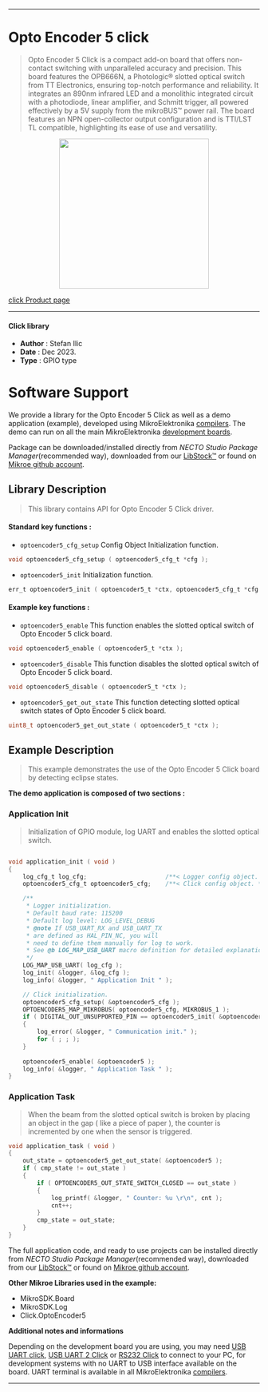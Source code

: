 
---
# Opto Encoder 5 click

> Opto Encoder 5 Click is a compact add-on board that offers non-contact switching with unparalleled accuracy and precision. This board features the OPB666N, a Photologic® slotted optical switch from TT Electronics, ensuring top-notch performance and reliability. It integrates an 890nm infrared LED and a monolithic integrated circuit with a photodiode, linear amplifier, and Schmitt trigger, all powered effectively by a 5V supply from the mikroBUS™ power rail. The board features an NPN open-collector output configuration and is TTI/LST TL compatible, highlighting its ease of use and versatility.

<p align="center">
  <img src="https://download.mikroe.com/images/click_for_ide/optoencoder5_click.png" height=300px>
</p>

[click Product page](https://www.mikroe.com/opto-encoder-5-click)

---


#### Click library

- **Author**        : Stefan Ilic
- **Date**          : Dec 2023.
- **Type**          : GPIO type


# Software Support

We provide a library for the Opto Encoder 5 Click
as well as a demo application (example), developed using MikroElektronika
[compilers](https://www.mikroe.com/necto-studio).
The demo can run on all the main MikroElektronika [development boards](https://www.mikroe.com/development-boards).

Package can be downloaded/installed directly from *NECTO Studio Package Manager*(recommended way), downloaded from our [LibStock&trade;](https://libstock.mikroe.com) or found on [Mikroe github account](https://github.com/MikroElektronika/mikrosdk_click_v2/tree/master/clicks).

## Library Description

> This library contains API for Opto Encoder 5 Click driver.

#### Standard key functions :

- `optoencoder5_cfg_setup` Config Object Initialization function.
```c
void optoencoder5_cfg_setup ( optoencoder5_cfg_t *cfg );
```

- `optoencoder5_init` Initialization function.
```c
err_t optoencoder5_init ( optoencoder5_t *ctx, optoencoder5_cfg_t *cfg );
```

#### Example key functions :

- `optoencoder5_enable` This function enables the slotted optical switch of Opto Encoder 5 click board.
```c
void optoencoder5_enable ( optoencoder5_t *ctx );
```

- `optoencoder5_disable` This function disables the slotted optical switch of Opto Encoder 5 click board.
```c
void optoencoder5_disable ( optoencoder5_t *ctx );
```

- `optoencoder5_get_out_state` This function detecting slotted optical switch states of Opto Encoder 5 click board.
```c
uint8_t optoencoder5_get_out_state ( optoencoder5_t *ctx );
```

## Example Description

> This example demonstrates the use of the Opto Encoder 5 Click board by detecting eclipse states.

**The demo application is composed of two sections :**

### Application Init

> Initialization of GPIO module, log UART and enables the slotted optical switch.

```c

void application_init ( void ) 
{
    log_cfg_t log_cfg;                      /**< Logger config object. */
    optoencoder5_cfg_t optoencoder5_cfg;    /**< Click config object. */

    /** 
     * Logger initialization.
     * Default baud rate: 115200
     * Default log level: LOG_LEVEL_DEBUG
     * @note If USB_UART_RX and USB_UART_TX 
     * are defined as HAL_PIN_NC, you will 
     * need to define them manually for log to work. 
     * See @b LOG_MAP_USB_UART macro definition for detailed explanation.
     */
    LOG_MAP_USB_UART( log_cfg );
    log_init( &logger, &log_cfg );
    log_info( &logger, " Application Init " );

    // Click initialization.
    optoencoder5_cfg_setup( &optoencoder5_cfg );
    OPTOENCODER5_MAP_MIKROBUS( optoencoder5_cfg, MIKROBUS_1 );
    if ( DIGITAL_OUT_UNSUPPORTED_PIN == optoencoder5_init( &optoencoder5, &optoencoder5_cfg ) ) 
    {
        log_error( &logger, " Communication init." );
        for ( ; ; );
    }
    
    optoencoder5_enable( &optoencoder5 );
    log_info( &logger, " Application Task " );
}

```

### Application Task

> When the beam from the slotted optical switch is broken by placing an object in
  the gap ( like a piece of paper ), the counter is incremented by one 
  when the sensor is triggered.

```c
void application_task ( void ) 
{
    out_state = optoencoder5_get_out_state( &optoencoder5 );
    if ( cmp_state != out_state )
    {
        if ( OPTOENCODER5_OUT_STATE_SWITCH_CLOSED == out_state )
        {
            log_printf( &logger, " Counter: %u \r\n", cnt );
            cnt++;
        }
        cmp_state = out_state;
    }
}
```


The full application code, and ready to use projects can be installed directly from *NECTO Studio Package Manager*(recommended way), downloaded from our [LibStock&trade;](https://libstock.mikroe.com) or found on [Mikroe github account](https://github.com/MikroElektronika/mikrosdk_click_v2/tree/master/clicks).

**Other Mikroe Libraries used in the example:**

- MikroSDK.Board
- MikroSDK.Log
- Click.OptoEncoder5

**Additional notes and informations**

Depending on the development board you are using, you may need
[USB UART click](https://www.mikroe.com/usb-uart-click),
[USB UART 2 Click](https://www.mikroe.com/usb-uart-2-click) or
[RS232 Click](https://www.mikroe.com/rs232-click) to connect to your PC, for
development systems with no UART to USB interface available on the board. UART
terminal is available in all MikroElektronika
[compilers](https://shop.mikroe.com/compilers).

---
